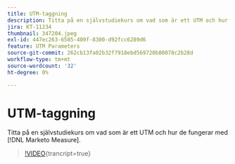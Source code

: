 ```yaml
---
title: UTM-taggning
description: Titta på en självstudiekurs om vad som är ett UTM och hur de fungerar med  [!DNL Marketo Measure].
jira: KT-11234
thumbnail: 347204.jpeg
exl-id: 447ec263-6585-409f-8300-d92fcc6289d6
feature: UTM Parameters
source-git-commit: 262cb13fa02b32f7918ebd569720b80078c2b28d
workflow-type: tm+mt
source-wordcount: '32'
ht-degree: 0%

---
```


# UTM-taggning

Titta på en självstudiekurs om vad som är ett UTM och hur de fungerar med [!DNL Marketo Measure].

>[!VIDEO](https://video.tv.adobe.com/v/347204/?learn=on){trancript=true}
